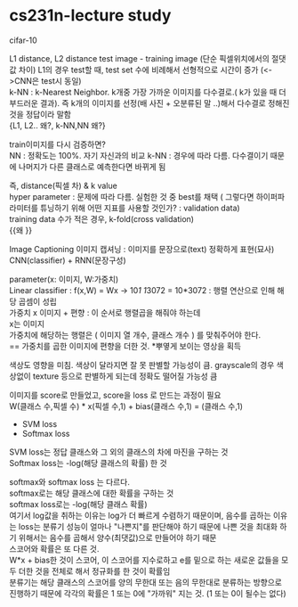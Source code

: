 # cs231n-lecture study

cifar-10

L1 distance, L2 distance 
test image - training image (단순 픽셀위치에서의 절댓값 차이)  L1의 경우 test할 때, test set 수에 비례해서 선형적으로 시간이 증가  (<->CNN은 test시 동일)  
k-NN : k-Nearest Neighbor. k개중 가장 가까운 이미지를 다수결로.( k가 있을 때 더 부드러운 결과). 즉 k개의 이미지를 선정(배 사진 + 오분류된 말 ..)해서 다수결로 정해진 것을 정답이라 말함  
{L1, L2.. 왜?, k-NN,NN 왜?}

train이미지를 다시 검증하면?  
NN :  정확도는 100%. 자기 자신과의 비교
k-NN : 경우에 따라 다름. 다수결이기 때문에 나머지가 다른 클래스로 예측한다면 바뀌게 됨

즉, distance(픽셀 차) & k value  
hyper parameter : 문제에 따라 다름. 실험한 것 중 best를 채택 ( 그렇다면 하이퍼파라미터를 튜닝하기 위해 어떤 지표를 사용할 것인가? : validation data)  
training data 수가 적은 경우, k-fold(cross  validation)  
{{왜 }}

Image Captioning 이미지 캡셔닝 : 이미지를 문장으로(text) 정확하게 표현(묘사) CNN(classifier) + RNN(문장구성)

parameter(x: 이미지, W:가중치)  
Linear classifier : f(x,W) = Wx -> 10*1 1*3072 = 10*3072  : 행렬 연산으로 인해 해당 곱셈이 성립  
가중치 x 이미지 + 편향 : 이 순서로 행렬곱을 해줘야 하는데  
x는 이미지  
가중치에 해당하는 행렬은 ( 이미지 열 개수, 클래스 개수 ) 를 맞춰주어야 한다.  
== 가중치를 곱한 이미지에 편향을 더한 것. *뿌옇게 보이는 영상을 획득  

색상도 영향을 미침. 색상이 달라지면 잘 못 판별할 가능성이 큼. grayscale의 경우 색상없이 texture 등으로 판별하게 되는데 정확도 떨어질 가능성 큼  

이미지를 score로 만들었고, score을 loss 로 만드는 과정이 필요  
W(클래스 수,픽셀 수) * x(픽셀 수,1) + bias(클래스 수,1) = (클래스 수,1)  

- SVM loss  
- Softmax loss  

SVM loss는 정답 클래스와 그 외의 클래스의 차에 마진을 구하는 것  
Softmax loss는 -log(해당 클래스의 확률) 한 것

softmax와 softmax loss 는 다르다.  
softmax로는 해당 클래스에 대한 확률을 구하는 것  
softmax loss로는 -log(해당 클래스 확률)  
여기서 log값을 취하는 이유는 log가 더 빠르게 수렴하기 때문이며, 음수를 곱하는 이유는 loss는 분류기 성능이 얼마나 "나쁜지"를 판단해야 하기 때문에 나쁜 것을 최대화 하기 위해서는 음수를 곱해서 양수(최댓값)으로 만들어야 하기 때문  
스코어와 확률은 또 다른 것.  
W*x + bias한 것이 스코어, 이 스코어를 지수로하고 e를 밑으로 하는 새로운 값들을 모두 더한 것을 전체로 해서 정규화를 한 것이 확률임  
분류기는 해당 클래스의 스코어를 양의 무한대 또는 음의 무한대로 분류하는 방향으로 진행하기 때문에 각각의 확률은 1 또는 0에 "가까워" 지는 것. (1 또는 0이 될수는 없다)  
